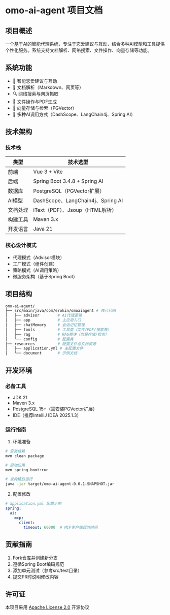 # omo-ai-agent 项目文档

## 项目概述
一个基于AI的智能代理系统，专注于恋爱建议与互动，结合多种AI模型和工具提供个性化服务。系统支持文档解析、网络搜索、文件操作、向量存储等功能。

## 系统功能
- 🤖 智能恋爱建议与互动
- 📄 文档解析（Markdown、网页等）
- 🔍 网络搜索与网页抓取
- 📁 文件操作与PDF生成
- 🧠 向量存储与检索（PGVector）
- 🧩 多种AI调用方式（DashScope、LangChain4j、Spring AI）

## 技术架构
### 技术栈
| 类型       | 技术选型                          |
|------------|-----------------------------------|
| 前端       | Vue 3 + Vite                      |
| 后端       | Spring Boot 3.4.8 + Spring AI     |
| 数据库     | PostgreSQL（PGVector扩展）        |
| AI模型     | DashScope、LangChain4j、Spring AI |
| 文档处理   | iText（PDF）、Jsoup（HTML解析）   |
| 构建工具   | Maven 3.x                         |
| 开发语言   | Java 21                           |

### 核心设计模式
- 代理模式（Advisor模块）
- 工厂模式（组件创建）
- 策略模式（AI调用策略）
- 微服务架构（基于Spring Boot）

## 项目结构
```bash
omo-ai-agent/
├── src/main/java/com/erokin/omoaiagent # 核心代码
│   ├── advisor        # AI代理逻辑
│   ├── app            # 主应用入口
│   ├── chatMemory     # 会话记忆管理
│   ├── tools          # 工具类（文件/PDF/搜索等）
│   ├── rag            # RAG模块（向量存储/检索）
│   └── config         # 配置类
├── resources          # 配置文件与文档资源
│   ├── application.yml # 主配置文件
│   └── document       # 示例文档
```

## 开发环境
### 必备工具
- JDK 21
- Maven 3.x
- PostgreSQL 15+（需安装PGVector扩展）
- IDE（推荐IntelliJ IDEA 2025.1.3）

### 运行指南
1. 环境准备
```bash
# 安装依赖
mvn clean package

# 启动应用
mvn spring-boot:run

# 或构建后运行
java -jar target/omo-ai-agent-0.0.1-SNAPSHOT.jar
```

2. 配置修改
```yaml
# application.yml 配置示例
spring:
  ai:
    mcp:
      client:
        timeout: 60000  # MCP客户端超时时间
```

## 贡献指南
1. Fork仓库并创建新分支
2. 遵循Spring Boot编码规范
3. 添加单元测试（参考src/test目录）
4. 提交PR时说明修改内容

## 许可证
本项目采用 [Apache License 2.0](LICENSE) 开源协议